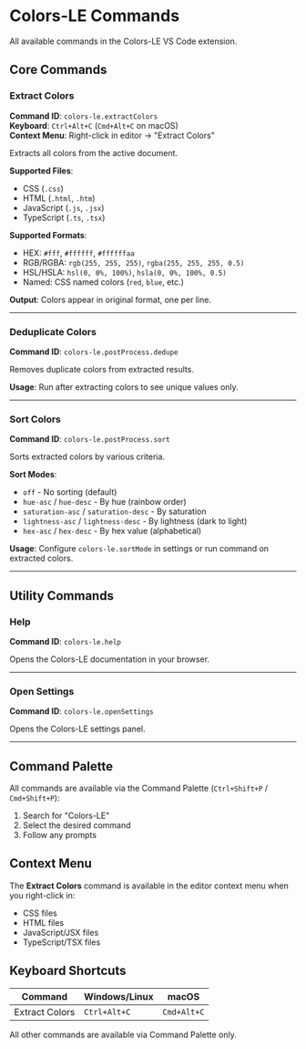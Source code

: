 # Colors-LE Commands

All available commands in the Colors-LE VS Code extension.

## Core Commands

### Extract Colors

**Command ID**: `colors-le.extractColors`  
**Keyboard**: `Ctrl+Alt+C` (`Cmd+Alt+C` on macOS)  
**Context Menu**: Right-click in editor → "Extract Colors"

Extracts all colors from the active document.

**Supported Files**:

- CSS (`.css`)
- HTML (`.html`, `.htm`)
- JavaScript (`.js`, `.jsx`)
- TypeScript (`.ts`, `.tsx`)

**Supported Formats**:

- HEX: `#fff`, `#ffffff`, `#ffffffaa`
- RGB/RGBA: `rgb(255, 255, 255)`, `rgba(255, 255, 255, 0.5)`
- HSL/HSLA: `hsl(0, 0%, 100%)`, `hsla(0, 0%, 100%, 0.5)`
- Named: CSS named colors (`red`, `blue`, etc.)

**Output**: Colors appear in original format, one per line.

---

### Deduplicate Colors

**Command ID**: `colors-le.postProcess.dedupe`

Removes duplicate colors from extracted results.

**Usage**: Run after extracting colors to see unique values only.

---

### Sort Colors

**Command ID**: `colors-le.postProcess.sort`

Sorts extracted colors by various criteria.

**Sort Modes**:

- `off` - No sorting (default)
- `hue-asc` / `hue-desc` - By hue (rainbow order)
- `saturation-asc` / `saturation-desc` - By saturation
- `lightness-asc` / `lightness-desc` - By lightness (dark to light)
- `hex-asc` / `hex-desc` - By hex value (alphabetical)

**Usage**: Configure `colors-le.sortMode` in settings or run command on extracted colors.

---

## Utility Commands

### Help

**Command ID**: `colors-le.help`

Opens the Colors-LE documentation in your browser.

---

### Open Settings

**Command ID**: `colors-le.openSettings`

Opens the Colors-LE settings panel.

---

## Command Palette

All commands are available via the Command Palette (`Ctrl+Shift+P` / `Cmd+Shift+P`):

1. Search for "Colors-LE"
2. Select the desired command
3. Follow any prompts

## Context Menu

The **Extract Colors** command is available in the editor context menu when you right-click in:

- CSS files
- HTML files
- JavaScript/JSX files
- TypeScript/TSX files

## Keyboard Shortcuts

| Command        | Windows/Linux | macOS       |
| -------------- | ------------- | ----------- |
| Extract Colors | `Ctrl+Alt+C`  | `Cmd+Alt+C` |

All other commands are available via Command Palette only.
